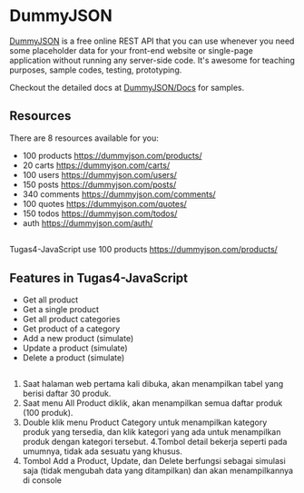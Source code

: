 # DummyJSON

[DummyJSON](https://dummyjson.com) is a free online REST API that you can use whenever you need some placeholder data for your front-end website or single-page application without running any server-side code.
It's awesome for teaching purposes, sample codes, testing, prototyping.

Checkout the detailed docs at [DummyJSON/Docs](https://dummyjson.com/docs/) for samples.

## Resources

There are 8 resources available for you:

- 100 products https://dummyjson.com/products/
- 20 carts https://dummyjson.com/carts/
- 100 users https://dummyjson.com/users/
- 150 posts https://dummyjson.com/posts/
- 340 comments https://dummyjson.com/comments/
- 100 quotes https://dummyjson.com/quotes/
- 150 todos https://dummyjson.com/todos/
- auth https://dummyjson.com/auth/

##

Tugas4-JavaScript use 100 products https://dummyjson.com/products/

## Features in Tugas4-JavaScript

- Get all product
- Get a single product
- Get all product categories
- Get product of a category
- Add a new product (simulate)
- Update a product (simulate)
- Delete a product (simulate)

## 
1. Saat halaman web pertama kali dibuka, akan menampilkan tabel yang berisi daftar 30 produk.
2. Saat menu All Product diklik, akan menampilkan semua daftar produk (100 produk).
3. Double klik  menu Product Category untuk menampilkan kategory produk yang tersedia, dan klik kategori yang ada untuk menampilkan produk dengan kategori tersebut.
4.Tombol detail bekerja seperti pada umumnya, tidak ada sesuatu yang khusus.
5. Tombol Add a Product, Update, dan Delete berfungsi sebagai simulasi saja (tidak mengubah data yang ditampilkan) dan akan menampilkannya di console
